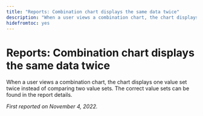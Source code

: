 ```yaml
---
title: "Reports: Combination chart displays the same data twice"
description: "When a user views a combination chart, the chart displays one value set twice instead of comparing two value sets. The correct value sets can be found in the report details."
hidefromtoc: yes
---
```


# Reports: Combination chart displays the same data twice

When a user views a combination chart, the chart displays one value set twice instead of comparing two value sets. The correct value sets can be found in the report details.

_First reported on November 4, 2022._

